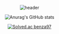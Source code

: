 <div align=center>


  
  
  
  ![header](https://capsule-render.vercel.app/api?type=wave&color=auto&height=300&section=header&text=Junyoung%20Git%Hub!&fontSize=90)
  
  
  
  
  
  
  
  
  
  
  
  
  
  
  
  
  ![Anurag's GitHub stats](https://github-readme-stats.vercel.app/api?username=benza97&show_icons=true&theme=highcontrast)



[![Solved.ac
benza97](http://mazassumnida.wtf/api/generate_badge?boj={benza97})](https://solved.ac/{handle})



</div>



















